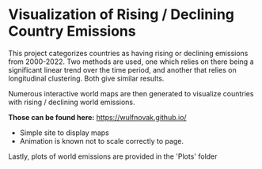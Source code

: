# Visualization of Rising / Declining Country Emissions

This project categorizes countries as having rising or declining emissions from 2000-2022.
Two methods are used, one which relies on there being a significant linear trend
over the time period, and another that relies on longitudinal clustering. 
Both give similar results.

Numerous interactive world maps are then generated to visualize 
countries with rising / declining world emissions.

**Those can be found here:** 
https://wulfnovak.github.io/
 - Simple site to display maps
 - Animation is known not to scale correctly to page.

Lastly, plots of world emissions are provided in the 'Plots' folder

